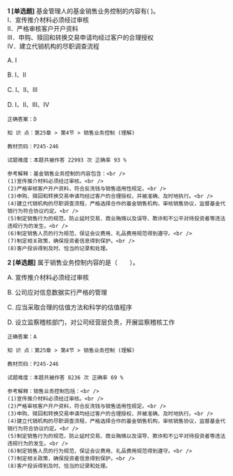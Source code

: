 **1 [单选题]** 基金管理人的基金销售业务控制的内容有(       )。<br />
Ⅰ．宣传推介材料必须经过审核<br />
Ⅱ．严格审核客户开户资料<br />
Ⅲ．申购、赎回和转换交易申请均经过客户的合理授权<br />
Ⅳ．建立代销机构的尽职调查流程

A. Ⅰ

B. Ⅰ、Ⅱ

C. Ⅰ、Ⅱ、Ⅲ

D. Ⅰ、Ⅱ、Ⅲ、Ⅳ

```
正确答案：D

知 识 点：第25章 > 第4节 > 销售业务控制 (理解)

教材页码：P245-246

试题难度：本题共被作答 22993 次 正确率 93 %

参考解释：基金销售业务控制的内容包含：<br />
(1)宣传推介材料必须经过审核。<br />
(2)严格审核客户开户资料，符合反洗钱与销售适用性规定。<br />
(3)申购、赎回和转换交易申请均经过客户的合理授权，并被准确、及时地执行。<br />
(4)建立代销机构的尽职调查流程，严格选择合作的基金销售机构，审核销售协议，监督基金代销行为符合协议约定。<br />
(5)制定销售行为的规范，防止延时交易、商业贿赂以及误导、欺诈和不公平对待投资者等违法违规行为的发生。<br />
(6)制定销售人员的行为规范，保证会议费用、礼品费用规范得到遵守。<br />
(7)制定相关政策，确保投资者信息得到保护。<br />
(8)客户投诉得到及时、恰当的记录和处理。
```


**2 [单选题]** 属于销售业务控制内容的是（&emsp;&emsp;）。

A. 宣传推介材料必须经过审核

B. 公司应对信息数据实行严格的管理

C. 应当采取合理的估值方法和科学的估值程序

D. 设立监察稽核部门，对公司经营层负责，开展监察稽核工作

```
正确答案：A

知 识 点：第25章 > 第4节 > 销售业务控制 (理解)

教材页码：P245-246

试题难度：本题共被作答 8236 次 正确率 69 %

参考解释：销售业务控制包括：<br />
(1)宣传推介材料必须经过审核。<br />
(2)严格审核客户开户资料，符合反洗钱与销售适用性规定。<br />
(3)申购、赎回和转换交易申请均经过客户的合理授权，并被准确、及时地执行。<br />
(4)建立代销机构的尽职调查流程，严格选择合作的基金销售机构，审核销售协议，监督基金代销行为符合协议约定。<br />
(5)制定销售行为的规范，防止延时交易、商业贿赂以及误导、欺诈和不公平对待投资者等违法违规行为的发生。<br />
(6)制定销售人员的行为规范，保证会议费用、礼品费用规范得到遵守。<br />
(7)制定相关政策，确保投资者信息得到保护。<br />
(8)客户投诉得到及时、恰当的记录和处理。
```

